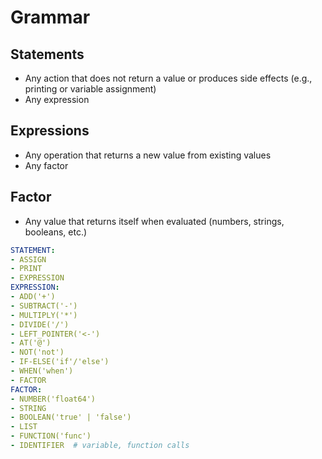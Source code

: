 # Grammar

## Statements
* Any action that does not return a value or produces side effects (e.g., printing or variable assignment)
* Any expression

## Expressions
* Any operation that returns a new value from existing values
* Any factor

## Factor
* Any value that returns itself when evaluated (numbers, strings, booleans, etc.)

```yaml
STATEMENT:
- ASSIGN
- PRINT
- EXPRESSION
EXPRESSION:
- ADD('+')
- SUBTRACT('-')
- MULTIPLY('*')
- DIVIDE('/')
- LEFT_POINTER('<-')
- AT('@')
- NOT('not')
- IF-ELSE('if'/'else')
- WHEN('when')
- FACTOR
FACTOR:
- NUMBER('float64')
- STRING
- BOOLEAN('true' | 'false')
- LIST
- FUNCTION('func')
- IDENTIFIER  # variable, function calls
```
